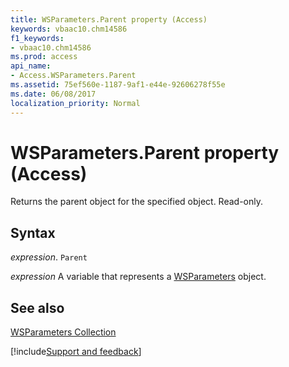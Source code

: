 ```yaml
---
title: WSParameters.Parent property (Access)
keywords: vbaac10.chm14586
f1_keywords:
- vbaac10.chm14586
ms.prod: access
api_name:
- Access.WSParameters.Parent
ms.assetid: 75ef560e-1187-9af1-e44e-92606278f55e
ms.date: 06/08/2017
localization_priority: Normal
---
```



# WSParameters.Parent property (Access)

Returns the parent object for the specified object. Read-only.


## Syntax

_expression_. `Parent`

_expression_ A variable that represents a [WSParameters](Access.WSParameters.md) object.


## See also


[WSParameters Collection](Access.WSParameters.md)

[!include[Support and feedback](~/includes/feedback-boilerplate.md)]